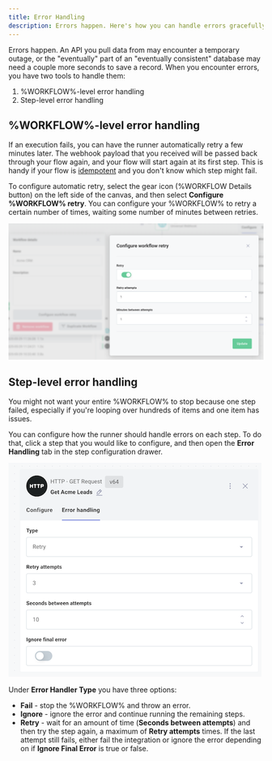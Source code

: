 ```yaml
---
title: Error Handling
description: Errors happen. Here's how you can handle errors gracefully.
---
```


Errors happen.
An API you pull data from may encounter a temporary outage, or the "eventually" part of an "eventually consistent" database may need a couple more seconds to save a record.
When you encounter errors, you have two tools to handle them:

1. %WORKFLOW%-level error handling
2. Step-level error handling

## %WORKFLOW%-level error handling

If an execution fails, you can have the runner automatically retry a few minutes later.
The webhook payload that you received will be passed back through your flow again, and your flow will start again at its first step.
This is handy if your flow is [idempotent](https://en.wikipedia.org/wiki/Idempotence) and you don't know which step might fail.

To configure automatic retry, select the gear icon (%WORKFLOW Details button) on the left side of the canvas, and then select **Configure %WORKFLOW% retry**.
You can configure your %WORKFLOW% to retry a certain number of times, waiting some number of minutes between retries.

![%WORKFLOW%-level error handling](./assets/error-handling/flow-level-error-handling.png)

## Step-level error handling

You might not want your entire %WORKFLOW% to stop because one step failed, especially if you're looping over hundreds of items and one item has issues.

You can configure how the runner should handle errors on each step.
To do that, click a step that you would like to configure, and then open the **Error Handling** tab in the step configuration drawer.

![Step-level error handling](./assets/error-handling/step-level-error-handling.png)

Under **Error Handler Type** you have three options:

- **Fail** - stop the %WORKFLOW% and throw an error.
- **Ignore** - ignore the error and continue running the remaining steps.
- **Retry** - wait for an amount of time (**Seconds between attempts**) and then try the step again, a maximum of **Retry attempts** times.
  If the last attempt still fails, either fail the integration or ignore the error depending on if **Ignore Final Error** is true or false.
